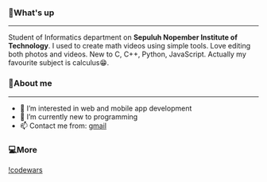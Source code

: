 ### 🤙What's up
---
Student of Informatics department on **Sepuluh Nopember Institute of Technology**. I used to create math videos using simple tools. Love editing both photos and videos. New to C, C++, Python, JavaScript. Actually my favourite subject is calculus😁.

### 🙆About me
---
- 👀 I’m interested in web and mobile app development
- 🌱 I’m currently new to programming
- 📫 Contact me from: [gmail](ardanatha04@gmail.com)

### 💻More
[!codewars](small.svg)





